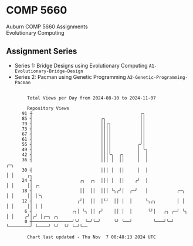 # COMP 5660
Auburn COMP 5660 Assignments  
Evolutionary Computing

## Assignment Series
- Series 1: Bridge Designs using Evolutionary Computing `A1-Evolutionary-Bridge-Design`
- Series 2: Pacman using Genetic Programming `A2-Genetic-Programming-Pacman`

```

        Total Views per Day from 2024-08-10 to 2024-11-07

        Repository Views
      91 ┼                                         ╭╮
      85 ┤                          ╭╮             ││
      79 ┤                          ││╭╮           ││
      73 ┤                          ││││           ││
      67 ┤                          ││││           ││
      61 ┤                          ││││           ││
      55 ┤                          ││││          ╭╯│
      49 ┤                          ││││          │ ╰╮
      42 ┤                          │││╰╮  ╭╮     │  │
      36 ┤                          │││ │  ││     │  │                       ╭─╮
      30 ┤                          │││ │  ││     │  │                       │ │     ╭╮
      24 ┤                  ╭╮  ╭╮  │││ │  ││    ╭╯  │                       │ │     ││ ╭╮
      18 ┤                  ││  ││  │││ ╰╮╭╯│  ╭─╯   │           ╭─╮         │ │     ││ │╰╮
      12 ┤                 ╭╯│  ││  │╰╯  ││ │  │     ╰╮╭╮        │ │         │ │     ││ │ │
       6 ┤               ╭╮│ ╰╮ ││ ╭╯    ││ │  │      ╰╯│   ╭╮ ╭─╯ ╰╮        │ │    ╭╯│╭╯ │╭─╮ ╭╮
       0 ┼───────────────╯╰╯  ╰─╯╰─╯     ╰╯ ╰──╯        ╰───╯╰─╯    ╰────────╯ ╰────╯ ╰╯  ╰╯ ╰─╯╰──

        Chart last updated - Thu Nov  7 00:48:13 2024 UTC
        
```
